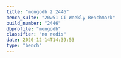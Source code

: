 ```yaml
---
title: "mongodb 2 2446"
bench_suite: "20w51 CI Weekly Benchmark"
build_number: "2446"
dbprofile: "mongodb"
classifier: "no redis"
date: 2020-12-14T14:39:53
type: "bench"
---
```

